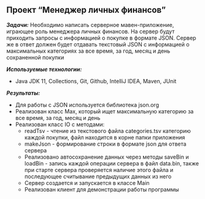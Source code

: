 ## Проект “Менеджер личных финансов”

***Задачи:***
Необходимо написать серверное мавен-приложение, играющее роль менеджера личных финансов. На сервер будут приходить запросы с информацией о покупке в формате JSON. Сервер же в ответ должен будет отдавать текстовый JSON с информацией о максимальных категориях за все время, за год, месяц и день сохраненной покупки

***Используемые технологии:***
- Java JDK 11, Collections, Git, Github, IntelliJ IDEA, Maven, JUnit

***Результаты:***
- Для работы с JSON используется библиотека json.org
- Реализован класс Max, который ищет максимальную категорию за все время, за год, месяц и день
- Реализован класс IO с методами:
    - readTsv - чтение из текстового файла categories.tsv категорию каждой покупки, файл находится в корне папки приложения
    - makeJson - формирование строки в формате json для ответа сервера
    - Реализовано автосохранение данных через методы saveBin и loadBin - запись каждой операции сервера в файл data.bin, также при старте сервера проверяется наличие этого файла и последующее считывание предыдущих данных из него
    - Сервер создается и запускается в классе Main
    - Реализован клиент для демонстрации работы программы
